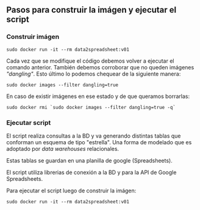 ## Pasos para construir la imágen y ejecutar el script

### Construir imágen

```
sudo docker run -it --rm data2spreadsheet:v01
```

Cada vez que se modifique el código debemos volver a ejecutar
el comando anterior. También debemos corroborar que no queden
imágenes *"dangling"*. Esto último lo podemos chequear de la
siguiente manera:

```
sudo docker images --filter dangling=true
```

En caso de existir imágenes en ese estado y de que queramos
borrarlas:

```
sudo docker rmi `sudo docker images --filter dangling=true -q`
```

### Ejecutar script

El script realiza consultas a la BD y va generando distintas
tablas que conforman un esquema de tipo "estrella". Una forma
de modelado que es adoptado por *data warehouses* relacionales.

Estas tablas se guardan en una planilla de google (Spreadsheets).

El script utiliza librerias de conexión a la BD y para la API
de Google Spreadsheets.

Para ejecutar el script luego de construir la imágen:

```
sudo docker run -it --rm data2spreadsheet:v01
```